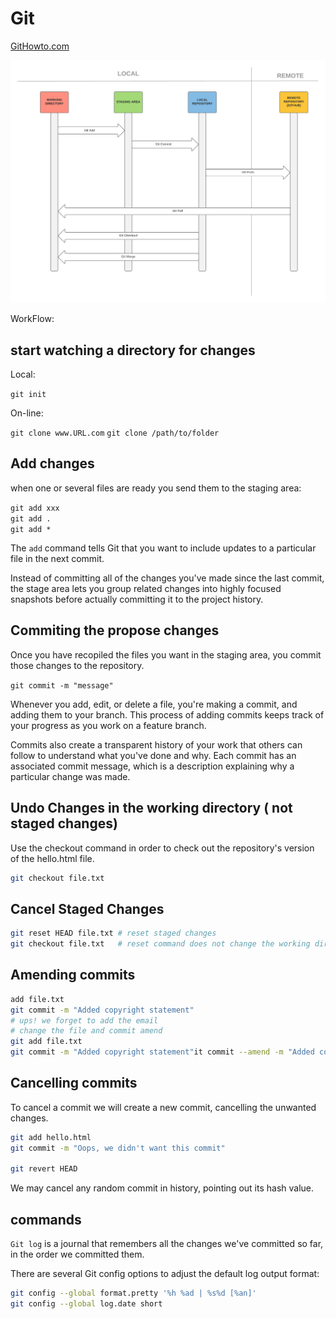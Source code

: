 # Git

[GitHowto.com](https://githowto.com)

![Git workflow](resources/git_workflow.png)

WorkFlow:

## start watching a directory for changes

Local:

`git init`

On-line:

`git clone www.URL.com`
`git clone /path/to/folder`

## Add changes

when one or several files are ready you send them to the staging area:

`git add xxx`<br>
`git add .`<br>
`git add *`<br>

The `add` command tells Git that you want to include updates to a particular file in the next commit.

Instead of committing all of the changes you've made since the last commit, the stage area lets you group related changes into highly focused snapshots before actually committing it to the project history.

## Commiting the propose changes

Once you have recopiled the files you want in the staging area, you commit those changes to the repository.

`git commit -m "message"`

Whenever you add, edit, or delete a file, you're making a commit, and adding them to your branch. This process of adding commits keeps track of your progress as you work on a feature branch.

Commits also create a transparent history of your work that others can follow to understand what you've done and why. Each commit has an associated commit message, which is a description explaining why a particular change was made.

## Undo Changes in the working directory ( not staged changes)

Use the checkout command in order to check out the repository's version of the hello.html file.

```sh
git checkout file.txt
```

## Cancel Staged Changes

```sh
git reset HEAD file.txt # reset staged changes
git checkout file.txt   # reset command does not change the working directory, therefore, whe working directory needs to be reset too.
```

## Amending commits

```sh 
add file.txt
git commit -m "Added copyright statement"
# ups! we forget to add the email
# change the file and commit amend
git add file.txt 
git commit -m "Added copyright statement"it commit --amend -m "Added copyright statement with email"
```

## Cancelling commits

To cancel a commit we will create a new commit, cancelling the unwanted changes.

```sh
git add hello.html
git commit -m "Oops, we didn't want this commit"

git revert HEAD
```

We may cancel any random commit in history, pointing out its hash value.

## commands

 `Git log` is a journal that remembers all the changes we've committed so far, in the order we committed them.

There are several Git config options to adjust the default log output format:

```sh
git config --global format.pretty '%h %ad | %s%d [%an]'
git config --global log.date short
```